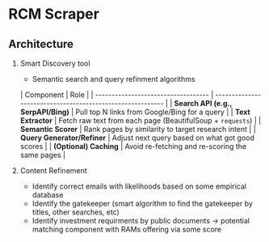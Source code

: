 # RCM Scraper

## Architecture
1) Smart Discovery tool
    - Semantic search and query refinment algorithms

    | Component                           | Role                                                       |
| ----------------------------------- | ---------------------------------------------------------- |
| **Search API (e.g., SerpAPI/Bing)** | Pull top N links from Google/Bing for a query              |
| **Text Extractor**                  | Fetch raw text from each page (BeautifulSoup + `requests`) |
| **Semantic Scorer**                 | Rank pages by similarity to target research intent         |
| **Query Generator/Refiner**         | Adjust next query based on what got good scores            |
| **(Optional) Caching**              | Avoid re-fetching and re-scoring the same pages            |


2) Content Refinement 
    - Identify correct emails with likelihoods based on some empirical database
    - Identify the gatekeeper (smart algorithm to find the gatekeeper by titles, other searches, etc)
    - Identify investment requirments by public documents -> potential matching component with RAMs offering via some score